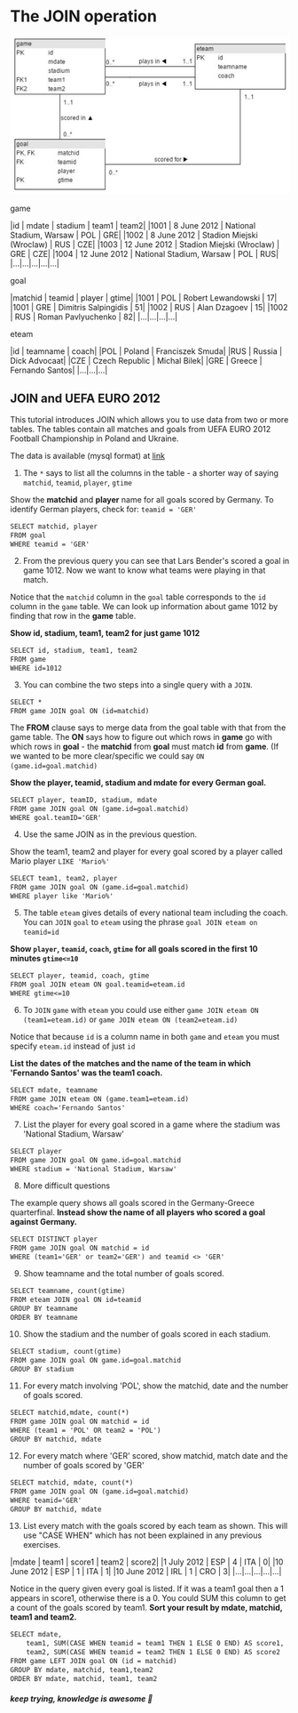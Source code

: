 # The JOIN operation

![ERD of games](images/05_join.jpg "05_Diagram")

game

|id | mdate | stadium | team1 | team2|
|1001 | 8 June 2012 | National Stadium, Warsaw | POL | GRE|
|1002 | 8 June 2012 | Stadion Miejski (Wroclaw) | RUS | CZE|
|1003 | 12 June 2012 | Stadion Miejski (Wroclaw) | GRE | CZE|
|1004 | 12 June 2012 | National Stadium, Warsaw | POL | RUS|
|...|...|...|...|...|

goal

|matchid | teamid | player | gtime|
|1001 | POL | Robert Lewandowski | 17|
|1001 | GRE | Dimitris Salpingidis | 51|
|1002 | RUS | Alan Dzagoev | 15|
|1002 | RUS | Roman Pavlyuchenko | 82|
|...|...|...|...|

eteam

|id | teamname | coach|
|POL | Poland | Franciszek Smuda|
|RUS | Russia | Dick Advocaat|
|CZE | Czech Republic | Michal Bilek|
|GRE | Greece | Fernando Santos|
|...|...|...|

## JOIN and UEFA EURO 2012

This tutorial introduces JOIN which allows you to use data from two or more tables. The tables contain all matches and goals from UEFA EURO 2012 Football Championship in Poland and Ukraine.

The data is available (mysql format) at [link](http://sqlzoo.net/euro2012.sql)


1. The `*` says to list all the columns in the table - a shorter way of saying `matchid`, `teamid`, `player`, `gtime`

Show the **matchid** and **player** name for all goals scored by Germany. To identify German players, check for: `teamid = 'GER'`

```
SELECT matchid, player 
FROM goal 
WHERE teamid = 'GER'
```

2. From the previous query you can see that Lars Bender's scored a goal in game 1012. Now we want to know what teams were playing in that match.

Notice that the `matchid` column in the `goal` table corresponds to the `id` column in the `game` table. We can look up information about game 1012 by finding that row in the **game** table.

**Show id, stadium, team1, team2 for just game 1012**

```
SELECT id, stadium, team1, team2
FROM game 
WHERE id=1012
```

3. You can combine the two steps into a single query with a `JOIN`.

```
SELECT *
FROM game JOIN goal ON (id=matchid)
```

The **FROM** clause says to merge data from the goal table with that from the game table. The **ON** says how to figure out which rows in **game** go with which rows in **goal** - the **matchid** from **goal** must match **id** from **game**. (If we wanted to be more clear/specific we could say
`ON (game.id=goal.matchid)`

**Show the player, teamid, stadium and mdate for every German goal.**

```
SELECT player, teamID, stadium, mdate
FROM game JOIN goal ON (game.id=goal.matchid) 
WHERE goal.teamID='GER'
```

4. Use the same JOIN as in the previous question.

Show the team1, team2 and player for every goal scored by a player called Mario player `LIKE 'Mario%'`

```
SELECT team1, team2, player
FROM game JOIN goal ON (game.id=goal.matchid) 
WHERE player like 'Mario%'
```

5. The table `eteam` gives details of every national team including the coach. You can `JOIN` `goal` to `eteam` using the phrase `goal JOIN eteam on teamid=id`

**Show `player`, `teamid`, `coach`, `gtime` for all goals scored in the first 10 minutes `gtime<=10`**

```
SELECT player, teamid, coach, gtime  
FROM goal JOIN eteam ON goal.teamid=eteam.id
WHERE gtime<=10
```

6. To `JOIN` `game` with `eteam` you could use either `game JOIN eteam ON (team1=eteam.id)` or `game JOIN eteam ON (team2=eteam.id)`

Notice that because `id` is a column name in both `game` and `eteam` you must specify `eteam.id` instead of just `id`

**List the dates of the matches and the name of the team in which 'Fernando Santos' was the team1 coach.**

```
SELECT mdate, teamname 
FROM game JOIN eteam ON (game.team1=eteam.id) 
WHERE coach='Fernando Santos'
```

7. List the player for every goal scored in a game where the stadium was 'National Stadium, Warsaw'

```
SELECT player 
FROM game JOIN goal ON game.id=goal.matchid 
WHERE stadium = 'National Stadium, Warsaw'
```


8. More difficult questions

The example query shows all goals scored in the Germany-Greece quarterfinal.
**Instead show the name of all players who scored a goal against Germany.**

```
SELECT DISTINCT player
FROM game JOIN goal ON matchid = id 
WHERE (team1='GER' or team2='GER') and teamid <> 'GER'
```

9. Show teamname and the total number of goals scored.

```
SELECT teamname, count(gtime)
FROM eteam JOIN goal ON id=teamid
GROUP BY teamname
ORDER BY teamname
```

10. Show the stadium and the number of goals scored in each stadium.

```
SELECT stadium, count(gtime)
FROM game JOIN goal ON game.id=goal.matchid
GROUP BY stadium
```

11. For every match involving 'POL', show the matchid, date and the number of goals scored.

```
SELECT matchid,mdate, count(*)
FROM game JOIN goal ON matchid = id 
WHERE (team1 = 'POL' OR team2 = 'POL')
GROUP BY matchid, mdate
```

12. For every match where 'GER' scored, show matchid, match date and the number of goals scored by 'GER'

```
SELECT matchid, mdate, count(*)
FROM game JOIN goal ON (game.id=goal.matchid)
WHERE teamid='GER'
GROUP BY matchid, mdate 
```

13. List every match with the goals scored by each team as shown. This will use "CASE WHEN" which has not been explained in any previous exercises.

|mdate | team1 | score1 | team2 | score2|
|1 July 2012 | ESP | 4 | ITA | 0|
|10 June 2012 | ESP | 1 | ITA | 1|
|10 June 2012 | IRL | 1 | CRO | 3|
|...|...|...|...|...|

Notice in the query given every goal is listed. If it was a team1 goal then a 1 appears in score1, otherwise there is a 0. You could SUM this column to get a count of the goals scored by team1. **Sort your result by mdate, matchid, team1 and team2.**

```
SELECT mdate, 
    team1, SUM(CASE WHEN teamid = team1 THEN 1 ELSE 0 END) AS score1,
    team2, SUM(CASE WHEN teamid = team2 THEN 1 ELSE 0 END) AS score2 
FROM game LEFT JOIN goal ON (id = matchid)
GROUP BY mdate, matchid, team1,team2
ORDER BY mdate, matchid, team1, team2
```

##### *keep trying, knowledge is awesome*  :facepunch:
